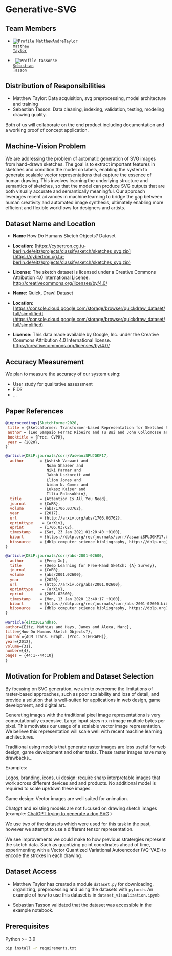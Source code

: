 # Generative-SVG

## Team Members

- <code>![Profile MatthewAndreTaylor](https://images.weserv.nl/?url=avatars.githubusercontent.com/u/100451342?v=4&h=30&w=30&fit=cover&mask=circle&maxage=7d) <a href="https://github.com/MatthewAndreTaylor">Matthew Taylor</a></code>

- <code> ![Profile tassonse](https://images.weserv.nl/?url=avatars.githubusercontent.com/u/116180211?v=4&h=30&w=30&fit=cover&mask=circle&maxage=7d) <a href="https://github.com/tassonse">Sebastian Tasson</a></code>

## Distribution of Responsibilities

- Matthew Taylor: Data acquisition, svg preprocessing, model architecture and training
- Sebastian Tasson: Data cleaning, indexing, validation, testing, modeling drawing quality.

Both of us will collaborate on the end product including documentation and a working proof of concept application.

## Machine-Vision Problem

We are addressing the problem of automatic generation of SVG images from hand-drawn sketches. The goal is to extract important features in sketches and condition the model on labels, enabling the system to generate scalable vector representations that capture the essence of human drawing. This involves learning the underlying structure and semantics of sketches, so that the model can produce SVG outputs that are both visually accurate and semantically meaningful. Our approach leverages recent advances in machine learning to bridge the gap between human creativity and automated image synthesis, ultimately enabling more efficient and flexible workflows for designers and artists.

## Dataset Name and Location

- **Name** How Do Humans Sketch Objects? Dataset
- **Location:** [https://cybertron.cg.tu-berlin.de/eitz/projects/classifysketch/sketches_svg.zip](https://cybertron.cg.tu-berlin.de/eitz/projects/classifysketch/sketches_svg.zip)
- **License:** The sketch dataset is licensed under a Creative Commons Attribution 4.0 International License. http://creativecommons.org/licenses/by/4.0/


- **Name:** Quick, Draw! Dataset
- **Location:** [https://console.cloud.google.com/storage/browser/quickdraw_dataset/full/simplified](https://console.cloud.google.com/storage/browser/quickdraw_dataset/full/simplified)
- **License:** This data made available by Google, Inc. under the Creative Commons Attribution 4.0 International license.
https://creativecommons.org/licenses/by/4.0/

## Accuracy Measurement

We plan to measure the accuracy of our system using:
- User study for qualitative assessment
- FiD?
- ...

## Paper References

```bibtex
@inproceedings{Sketchformer2020,
 title = {Sketchformer: Transformer-based Representation for Sketched Structure},
 author = {Leo Sampaio Ferraz Ribeiro and Tu Bui and John Collomosse and Moacir Ponti},
 booktitle = {Proc. CVPR},
 year = {2020},
} 
```

```bibtex
@article{DBLP:journals/corr/VaswaniSPUJGKP17,
  author       = {Ashish Vaswani and
                  Noam Shazeer and
                  Niki Parmar and
                  Jakob Uszkoreit and
                  Llion Jones and
                  Aidan N. Gomez and
                  Lukasz Kaiser and
                  Illia Polosukhin},
  title        = {Attention Is All You Need},
  journal      = {CoRR},
  volume       = {abs/1706.03762},
  year         = {2017},
  url          = {http://arxiv.org/abs/1706.03762},
  eprinttype    = {arXiv},
  eprint       = {1706.03762},
  timestamp    = {Sat, 23 Jan 2021 01:20:40 +0100},
  biburl       = {https://dblp.org/rec/journals/corr/VaswaniSPUJGKP17.bib},
  bibsource    = {dblp computer science bibliography, https://dblp.org}
}
```


```bibtex
@article{DBLP:journals/corr/abs-2001-02600,
  author       = {Peng Xu},
  title        = {Deep Learning for Free-Hand Sketch: {A} Survey},
  journal      = {CoRR},
  volume       = {abs/2001.02600},
  year         = {2020},
  url          = {http://arxiv.org/abs/2001.02600},
  eprinttype    = {arXiv},
  eprint       = {2001.02600},
  timestamp    = {Mon, 13 Jan 2020 12:40:17 +0100},
  biburl       = {https://dblp.org/rec/journals/corr/abs-2001-02600.bib},
  bibsource    = {dblp computer science bibliography, https://dblp.org}
}
```

```bibtex
@article{eitz2012hdhso,
author={Eitz, Mathias and Hays, James and Alexa, Marc},
title={How Do Humans Sketch Objects?},
journal={ACM Trans. Graph. (Proc. SIGGRAPH)},
year={2012},
volume={31},
number={4},
pages = {44:1--44:10}
}
```


## Motivation for Problem and Dataset Selection

By focusing on SVG generation, we aim to overcome the limitations of raster-based approaches, such as poor scalability and loss of detail, and provide a solution that is well-suited for applications in web design, game development, and digital art.

Generating images with the traditional pixel image representations is very computationally expensive. Large input sizes n x n image multiple bytes per pixel. This motivates our usage of a scalable vector image representation. We believe this representation will scale well with recent machine learning architectures.

Traditional using models that generate raster images are less useful for web design, game development and other tasks. These raster images have many drawbacks...

Examples: 

Logos, branding, icons, ui design: require sharp interpretable images that work across different devices and and products. No additional model is required to scale up/down these images.

Game design: Vector images are well suited for animation.

Chatgpt and existing models are not fucused on drawing sketch images (example: [ChatGPT trying to generate a dog SVG](https://chatgpt.com/share/68cc2e09-39f4-8002-9bc6-bffad012a5e7) )


We use two of the datasets which were used for this task in the past, however we attempt to use a different tensor representation.

We see improvements we could make to how previous stratergies represent the sketch data. Such as quantizing point coordinates ahead of time, experimenting with a Vector Quantized Variational Autoencoder (VQ-VAE) to encode the strokes in each drawing. 


## Dataset Access

- Matthew Taylor has created a module `dataset.py` for downloading, organizing, preprocessing and using the datasets with `pytorch`. An example of how to use this dataset is in `dataset_visualization.ipynb`

- Sebastian Tasson validated that the dataset was accessible in the example notebook.

## Prerequisites

Python >= 3.9

```bash
pip install -r requirements.txt

```

